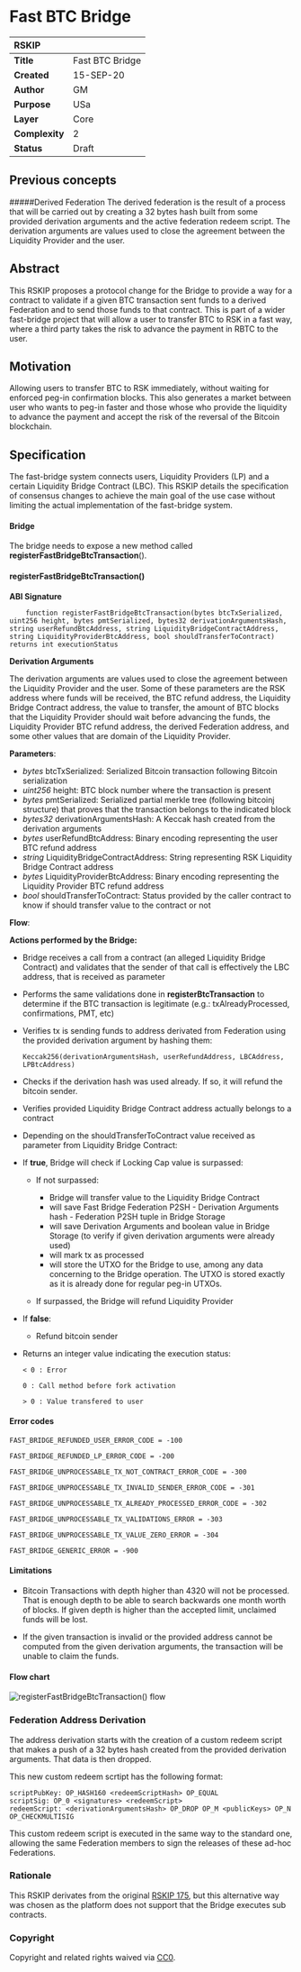 # Fast BTC Bridge
|RSKIP          |           |
| :------------ |:-------------|
|**Title**      |Fast BTC Bridge |
|**Created**    |15-SEP-20 |
|**Author**     |GM |
|**Purpose**    |USa |
|**Layer**      |Core |
|**Complexity** |2 |
|**Status**     |Draft |

## Previous concepts

#####Derived Federation
The derived federation is the result of a process that will be carried out by creating a 32 bytes hash built from some provided derivation arguments and the active federation redeem script. The derivation arguments are values used to close the agreement between the Liquidity Provider and the user.

## Abstract

This RSKIP proposes a protocol change for the Bridge to provide a way for a contract to validate if a given BTC transaction sent funds to a derived Federation and to send those funds to that contract. This is part of a wider fast-bridge project that will allow a user to transfer BTC to RSK in a fast way, where a third party takes the risk to advance the payment in RBTC to the user.

## Motivation

Allowing users to transfer BTC to RSK immediately, without waiting for enforced peg-in confirmation blocks. This also generates a market between user who wants to peg-in faster and those whose who provide the liquidity to advance the payment and accept the risk of the reversal of the Bitcoin blockchain.

## Specification

The fast-bridge system connects users, Liquidity Providers (LP) and a certain Liquidity Bridge Contract (LBC).
This RSKIP details the specification of consensus changes to achieve the main goal of the use case without limiting the actual implementation of the fast-bridge system.

#### Bridge

The bridge needs to expose a new method called **registerFastBridgeBtcTransaction**().

#### registerFastBridgeBtcTransaction()

**ABI Signature**

        function registerFastBridgeBtcTransaction(bytes btcTxSerialized, uint256 height, bytes pmtSerialized, bytes32 derivationArgumentsHash, string userRefundBtcAddress, string LiquidityBridgeContractAddress, string LiquidityProviderBtcAddress, bool shouldTransferToContract) returns int executionStatus


**Derivation Arguments**

The derivation arguments are values used to close the agreement between the Liquidity Provider and the user. Some of these parameters are the RSK address where funds will be received, the BTC refund address, the Liquidity Bridge Contract address, the value to transfer, the amount of BTC blocks that the Liquidity Provider should wait before advancing the funds, the Liquidity Provider BTC refund address, the derived Federation address, and some other values that are domain of the Liquidity Provider.


**Parameters**:
- *bytes* btcTxSerialized: Serialized Bitcoin transaction following Bitcoin serialization
- *uint256* height: BTC block number where the transaction is present
- *bytes* pmtSerialized: Serialized partial merkle tree (following bitcoinj structure) that proves that the transaction belongs to the indicated block
- *bytes32* derivationArgumentsHash: A Keccak hash created from the derivation arguments
- *bytes* userRefundBtcAddress: Binary encoding representing the user BTC refund address
- *string* LiquidityBridgeContractAddress: String representing RSK Liquidity Bridge Contract address
- *bytes* LiquidityProviderBtcAddress: Binary encoding representing  the Liquidity Provider BTC refund address
- *bool* shouldTransferToContract: Status provided by the caller contract to know if should transfer value to the contract or not


**Flow**:

**Actions performed by the Bridge:**

- Bridge receives a call from a contract (an alleged Liquidity Bridge Contract) and validates that the sender of that call is effectively the LBC address, that is received as parameter

- Performs the same validations done in **registerBtcTransaction** to determine if the BTC transaction is legitimate (e.g.: txAlreadyProcessed, confirmations, PMT, etc)

- Verifies tx is sending funds to address derivated from Federation using the provided derivation argument by hashing them:

	`Keccak256(derivationArgumentsHash, userRefundAddress, LBCAddress, LPBtcAddress)`

- Checks if the derivation hash was used already. If so, it will refund the bitcoin sender.

- Verifies provided Liquidity Bridge Contract address actually belongs to a contract

- Depending on the shouldTransferToContract value received as parameter from Liquidity Bridge Contract:

 - If **true**, Bridge will check if Locking Cap value is surpassed:
    - If not surpassed:
		- Bridge will transfer value to the Liquidity Bridge Contract
		- will save Fast Bridge Federation P2SH - Derivation Arguments hash - Federation P2SH tuple in Bridge Storage
		- will save Derivation Arguments and boolean value in Bridge Storage (to verify if given derivation arguments were already used)
		- will mark tx as processed
		- will store the UTXO for the Bridge to use, among any data concerning to the Bridge operation. The UTXO is stored exactly as it is already done for regular peg-in UTXOs.

	- If surpassed, the Bridge will refund Liquidity Provider

 - If **false**:
   - Refund bitcoin sender

- Returns an integer value indicating the execution status:

  `< 0 : Error `

   `0 : Call method before fork activation `

   `> 0 : Value transfered to user`


#### Error codes

`FAST_BRIDGE_REFUNDED_USER_ERROR_CODE = -100`

`FAST_BRIDGE_REFUNDED_LP_ERROR_CODE = -200`

`FAST_BRIDGE_UNPROCESSABLE_TX_NOT_CONTRACT_ERROR_CODE = -300`

`FAST_BRIDGE_UNPROCESSABLE_TX_INVALID_SENDER_ERROR_CODE = -301`

`FAST_BRIDGE_UNPROCESSABLE_TX_ALREADY_PROCESSED_ERROR_CODE = -302`

`FAST_BRIDGE_UNPROCESSABLE_TX_VALIDATIONS_ERROR = -303`

`FAST_BRIDGE_UNPROCESSABLE_TX_VALUE_ZERO_ERROR = -304`

`FAST_BRIDGE_GENERIC_ERROR = -900`


#### Limitations
- Bitcoin Transactions with depth higher than 4320 will not be processed. That is enough depth to be able to search backwards one month worth of blocks.
If given depth is higher than the accepted limit, unclaimed funds will be lost.

- If the given transaction is invalid or the provided address cannot be computed from the given derivation arguments, the transaction will be unable to claim the funds.


#### Flow chart
![registerFastBridgeBtcTransaction() flow](RSKIP176/registerFastBridgeBtcTransactionFlow.png)


### Federation Address Derivation

The address derivation starts with the creation of a custom redeem script that makes a push of a 32 bytes hash created from the provided derivation arguments. That data is then dropped.

This new custom redeem scrtipt has the following format:

    scriptPubKey: OP_HASH160 <redeemScriptHash> OP_EQUAL
    scriptSig: OP_0 <signatures> <redeemScript>
    redeemScript: <derivationArgumentsHash> OP_DROP OP_M <publicKeys> OP_N OP_CHECKMULTISIG

 This custom redeem script is executed in the same way to the standard one, allowing the same Federation members to sign the releases of these ad-hoc Federations.


### Rationale
This RSKIP derivates from the original [RSKIP 175](https://github.com/rsksmart/RSKIPs/blob/fast-bridge/IPs/RSKIP175.md "RSKIP 175"), but this alternative way was chosen as the platform does not support that the Bridge executes sub contracts.

### Copyright

Copyright and related rights waived via [CC0](https://creativecommons.org/publicdomain/zero/1.0/).
